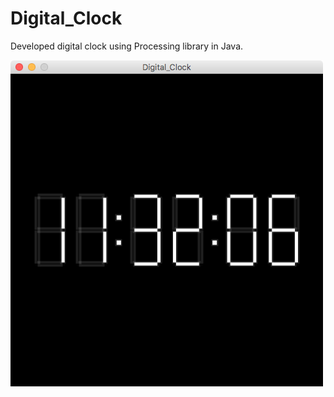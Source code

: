 # Digital_Clock
Developed digital clock using Processing library in Java.

![alt tag](https://github.com/samsol38/DigitalClock_Processing/blob/master/ScreenShot.png)
